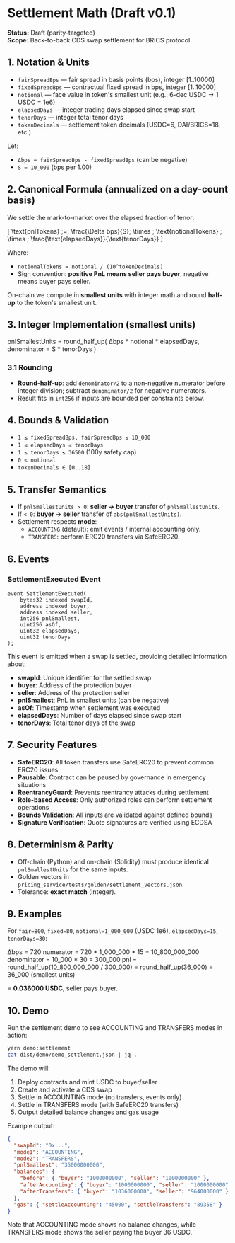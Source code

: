 # Settlement Math (Draft v0.1)

**Status:** Draft (parity-targeted)  
**Scope:** Back-to-back CDS swap settlement for BRICS protocol

## 1. Notation & Units

- `fairSpreadBps` — fair spread in basis points (bps), integer [1..10000]
- `fixedSpreadBps` — contractual fixed spread in bps, integer [1..10000]
- `notional` — face value in token's smallest unit (e.g., 6-dec USDC → 1 USDC = 1e6)
- `elapsedDays` — integer trading days elapsed since swap start
- `tenorDays` — integer total tenor days
- `tokenDecimals` — settlement token decimals (USDC=6, DAI/BRICS=18, etc.)

Let:
- `Δbps = fairSpreadBps - fixedSpreadBps` (can be negative)
- `S = 10_000` (bps per 1.00)

## 2. Canonical Formula (annualized on a day-count basis)

We settle the mark-to-market over the elapsed fraction of tenor:

\[
\text{pnlTokens} \;=\; \frac{\Delta bps}{S}\; \times \; \text{notionalTokens} \; \times \; \frac{\text{elapsedDays}}{\text{tenorDays}}
\]

Where:
- `notionalTokens = notional / (10^tokenDecimals)`  
- Sign convention: **positive PnL means seller pays buyer**, negative means buyer pays seller.

On-chain we compute in **smallest units** with integer math and round **half-up** to the token's smallest unit.

## 3. Integer Implementation (smallest units)

pnlSmallestUnits =
round_half_up(
Δbps * notional * elapsedDays,
denominator = S * tenorDays
)

### 3.1 Rounding
- **Round-half-up**: add `denominator/2` to a non-negative numerator before integer division; subtract `denominator/2` for negative numerators.
- Result fits in `int256` if inputs are bounded per constraints below.

## 4. Bounds & Validation

- `1 ≤ fixedSpreadBps, fairSpreadBps ≤ 10_000`
- `1 ≤ elapsedDays ≤ tenorDays`
- `1 ≤ tenorDays ≤ 36500` (100y safety cap)
- `0 < notional`
- `tokenDecimals ∈ [0..18]`

## 5. Transfer Semantics

- If `pnlSmallestUnits > 0`: **seller → buyer** transfer of `pnlSmallestUnits`.
- If `< 0`: **buyer → seller** transfer of `abs(pnlSmallestUnits)`.
- Settlement respects **mode**:
  - `ACCOUNTING` (default): emit events / internal accounting only.
  - `TRANSFERS`: perform ERC20 transfers via SafeERC20.

## 6. Events

### SettlementExecuted Event
```solidity
event SettlementExecuted(
    bytes32 indexed swapId,
    address indexed buyer,
    address indexed seller,
    int256 pnlSmallest,
    uint256 asOf,
    uint32 elapsedDays,
    uint32 tenorDays
);
```

This event is emitted when a swap is settled, providing detailed information about:
- **swapId**: Unique identifier for the settled swap
- **buyer**: Address of the protection buyer
- **seller**: Address of the protection seller  
- **pnlSmallest**: PnL in smallest units (can be negative)
- **asOf**: Timestamp when settlement was executed
- **elapsedDays**: Number of days elapsed since swap start
- **tenorDays**: Total tenor days of the swap

## 7. Security Features

- **SafeERC20**: All token transfers use SafeERC20 to prevent common ERC20 issues
- **Pausable**: Contract can be paused by governance in emergency situations
- **ReentrancyGuard**: Prevents reentrancy attacks during settlement
- **Role-based Access**: Only authorized roles can perform settlement operations
- **Bounds Validation**: All inputs are validated against defined bounds
- **Signature Verification**: Quote signatures are verified using ECDSA

## 8. Determinism & Parity

- Off-chain (Python) and on-chain (Solidity) must produce identical `pnlSmallestUnits` for the same inputs.
- Golden vectors in `pricing_service/tests/golden/settlement_vectors.json`.
- Tolerance: **exact match** (integer).

## 9. Examples

For `fair=800`, `fixed=80`, `notional=1_000_000` (USDC 1e6), `elapsedDays=15`, `tenorDays=30`:

Δbps = 720
numerator = 720 * 1_000_000 * 15 = 10_800_000_000
denominator = 10_000 * 30 = 300_000
pnl = round_half_up(10_800_000_000 / 300_000) = round_half_up(36_000) = 36_000 (smallest units)

= **0.036000 USDC**, seller pays buyer.

## 10. Demo

Run the settlement demo to see ACCOUNTING and TRANSFERS modes in action:

```bash
yarn demo:settlement
cat dist/demo/demo_settlement.json | jq .
```

The demo will:
1. Deploy contracts and mint USDC to buyer/seller
2. Create and activate a CDS swap
3. Settle in ACCOUNTING mode (no transfers, events only)
4. Settle in TRANSFERS mode (with SafeERC20 transfers)
5. Output detailed balance changes and gas usage

Example output:
```json
{
  "swapId": "0x...",
  "mode1": "ACCOUNTING",
  "mode2": "TRANSFERS", 
  "pnlSmallest": "36000000000",
  "balances": {
    "before": { "buyer": "1000000000", "seller": "1000000000" },
    "afterAccounting": { "buyer": "1000000000", "seller": "1000000000" },
    "afterTransfers": { "buyer": "1036000000", "seller": "964000000" }
  },
  "gas": { "settleAccounting": "45000", "settleTransfers": "89358" }
}
```

Note that ACCOUNTING mode shows no balance changes, while TRANSFERS mode shows the seller paying the buyer 36 USDC.

